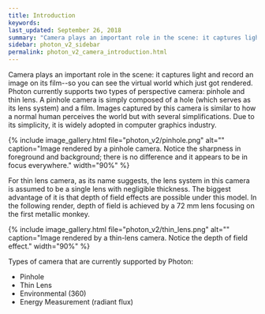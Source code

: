 ```yaml
---
title: Introduction
keywords: 
last_updated: September 26, 2018
summary: "Camera plays an important role in the scene: it captures light and record an image on its film--so you can see the virtual world which just got rendered."
sidebar: photon_v2_sidebar
permalink: photon_v2_camera_introduction.html
---
```


Camera plays an important role in the scene: it captures light and record an image on its film--so you can see the virtual world which just got rendered. Photon currently supports two types of perspective camera: pinhole and thin lens. A pinhole camera is simply composed of a hole (which serves as its lens system) and a film. Images captured by this camera is similar to how a normal human perceives the world but with several simplifications. Due to its simplicity, it is widely adopted in computer graphics industry.

{% include image_gallery.html file="photon_v2/pinhole.png" alt="" caption="Image rendered by a pinhole camera. Notice the sharpness in foreground and background; there is no difference and it appears to be in focus everywhere." width="90%" %}

For thin lens camera, as its name suggests, the lens system in this camera is assumed to be a single lens with negligible thickness. The biggest advantage of it is that depth of field effects are possible under this model. In the following render, depth of field is achieved by a 72 mm lens focusing on the first metallic monkey.

{% include image_gallery.html file="photon_v2/thin_lens.png" alt="" caption="Image rendered by a thin-lens camera. Notice the depth of field effect." width="90%" %}

Types of camera that are currently supported by Photon:

* Pinhole
* Thin Lens
* Environmental (360)
* Energy Measurement (radiant flux)
